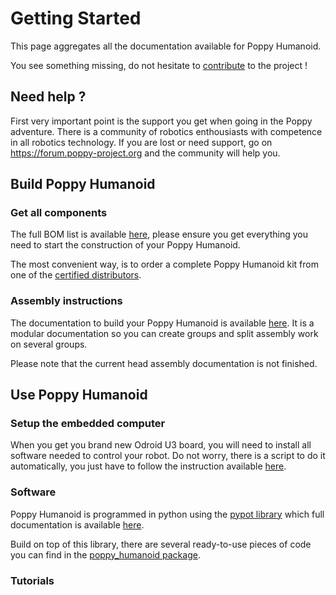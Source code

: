 # Getting Started

This page aggregates all the documentation available for Poppy Humanoid.

You see something missing, do not hesitate to [contribute](contribution.md) to the project !


## Need help ?

First very important point is the support you get when going in the Poppy adventure. There is a community of robotics enthousiasts with competence in all robotics technology. If you are lost or need support, go on https://forum.poppy-project.org and the community will help you.


## Build Poppy Humanoid

### Get all components

The full BOM list is available [here](../../hardware/doc/BOM.md), please ensure you get everything you need to start the construction of your Poppy Humanoid.

The most convenient way, is to order a complete Poppy Humanoid kit from one of the [certified distributors](https://www.poppy-project.org/poppy-dealers/).


### Assembly instructions

The documentation to build your Poppy Humanoid is available [here](../../hardware/doc/Poppy_Humanoid_assembly_instructions.md). It is a modular documentation so you can create groups and split assembly work on several groups.

Please note that the current head assembly documentation is not finished.


## Use Poppy Humanoid

### Setup the embedded computer

When you get you brand new Odroid U3 board, you will need to install all software needed to control your robot. Do not worry, there is a script to do it automatically, you just have to follow the instruction available [here](https://github.com/poppy-project/poppy_install/blob/master/README.md).


### Software

Poppy Humanoid is programmed in python using the [pypot library](//github.com/poppy-project/pypot/) which full documentation is available [here](http://poppy-project.github.io/pypot/).

Build on top of this library, there are several ready-to-use pieces of code you can find in the [poppy_humanoid package](../../software/poppy_humanoid/).


### Tutorials
